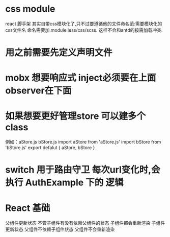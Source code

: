 # css module
react 脚手架 其实自带css模块化了,只不过要遵循他的文件命名范:需要模块化的css文件名 命名需要加.module.less/css/scss.
这样不会和antd的按需加载冲突.

# 用之前需要先定义声明文件

# mobx 想要响应式 inject必须要在上面 observer在下面
# 如果想要更好管理store 可以建多个class
例如：aStore.js bStore.js
import aStore from 'aStore.js'
import bStore from 'bStore.js'
export defalut {
    aStore,
    bStore
}

# switch 用于路由守卫 每次url变化时,会执行 AuthExample 下的 逻辑


# React 基础
父组件更新状态 不管子组件有没有依赖父组件的状态 子组件都会重新渲染
子组件更新状态 父组件不依赖子组件状态 父组件不会重新渲染
